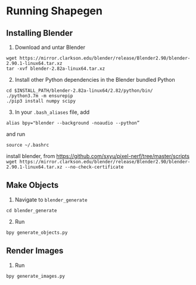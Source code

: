 # Running Shapegen
## Installing Blender

1. Download and untar Blender
```
wget https://mirror.clarkson.edu/blender/release/Blender2.90/blender-2.90.1-linux64.tar.xz
tar -xvf blender-2.82a-linux64.tar.xz 
```

2. Install other Python dependencies in the Blender bundled Python
```
cd $INSTALL_PATH/blender-2.82a-linux64/2.82/python/bin/
./python3.7m -m ensurepip
./pip3 install numpy scipy
```

3. In your `.bash_aliases` file, add
```
alias bpy="blender --background -noaudio --python”
```
and run
```
source ~/.bashrc
```

install blender, from https://github.com/sxyu/pixel-nerf/tree/master/scripts
`` wget https://mirror.clarkson.edu/blender/release/Blender2.90/blender-2.90.1-linux64.tar.xz --no-check-certificate``


## Make Objects
1. Navigate to `blender_generate`
 ```
cd blender_generate
```
2. Run
```
bpy generate_objects.py
```

## Render Images

1. Run
```
bpy generate_images.py
```
